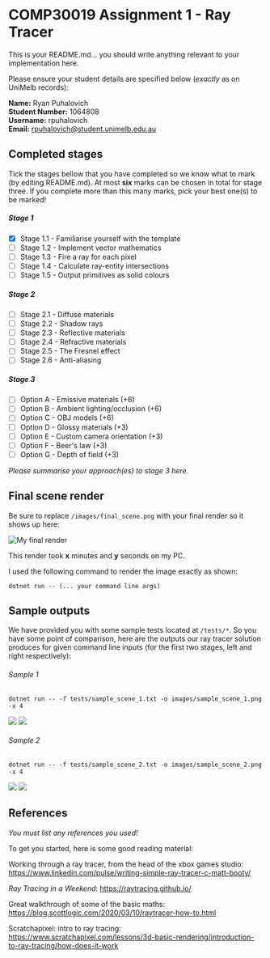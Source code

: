 # COMP30019 Assignment 1 - Ray Tracer

This is your README.md... you should write anything relevant to your implementation here.

Please ensure your student details are specified below (_exactly_ as on UniMelb records):

**Name:** Ryan Puhalovich \
**Student Number:** 1064808 \
**Username:** rpuhalovich \
**Email:** rpuhalovich@student.unimelb.edu.au

## Completed stages

Tick the stages bellow that you have completed so we know what to mark (by editing README.md). At most **six** marks can be chosen in total for stage three. If you complete more than this many marks, pick your best one(s) to be marked!

<!---
Tip: To tick, place an x between the square brackes [ ], like so: [x]
-->

##### Stage 1

- [x] Stage 1.1 - Familiarise yourself with the template
- [ ] Stage 1.2 - Implement vector mathematics
- [ ] Stage 1.3 - Fire a ray for each pixel
- [ ] Stage 1.4 - Calculate ray-entity intersections
- [ ] Stage 1.5 - Output primitives as solid colours

##### Stage 2

- [ ] Stage 2.1 - Diffuse materials
- [ ] Stage 2.2 - Shadow rays
- [ ] Stage 2.3 - Reflective materials
- [ ] Stage 2.4 - Refractive materials
- [ ] Stage 2.5 - The Fresnel effect
- [ ] Stage 2.6 - Anti-aliasing

##### Stage 3

- [ ] Option A - Emissive materials (+6)
- [ ] Option B - Ambient lighting/occlusion (+6)
- [ ] Option C - OBJ models (+6)
- [ ] Option D - Glossy materials (+3)
- [ ] Option E - Custom camera orientation (+3)
- [ ] Option F - Beer's law (+3)
- [ ] Option G - Depth of field (+3)

_Please summarise your approach(es) to stage 3 here._

## Final scene render

Be sure to replace `/images/final_scene.png` with your final render so it shows up here:

![My final render](/images/final_scene.png)

This render took **x** minutes and **y** seconds on my PC.

I used the following command to render the image exactly as shown:

```
dotnet run -- (... your command line args)
```

## Sample outputs

We have provided you with some sample tests located at `/tests/*`. So you have some point of comparison, here are the outputs our ray tracer solution produces for given command line inputs (for the first two stages, left and right respectively):

###### Sample 1

```
dotnet run -- -f tests/sample_scene_1.txt -o images/sample_scene_1.png -x 4
```

<p float="left">
  <img src="/images/sample_scene_1_s1.png" />
  <img src="/images/sample_scene_1_s2.png" /> 
</p>

###### Sample 2

```
dotnet run -- -f tests/sample_scene_2.txt -o images/sample_scene_2.png -x 4
```

<p float="left">
  <img src="/images/sample_scene_2_s1.png" />
  <img src="/images/sample_scene_2_s2.png" /> 
</p>

## References

_You must list any references you used!_

To get you started, here is some good reading material:

Working through a ray tracer, from the head of the xbox games studio: https://www.linkedin.com/pulse/writing-simple-ray-tracer-c-matt-booty/

_Ray Tracing in a Weekend_: https://raytracing.github.io/

Great walkthrough of some of the basic maths: https://blog.scottlogic.com/2020/03/10/raytracer-how-to.html

Scratchapixel: intro to ray tracing: https://www.scratchapixel.com/lessons/3d-basic-rendering/introduction-to-ray-tracing/how-does-it-work
